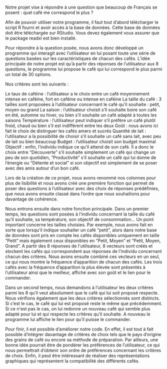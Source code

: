Notre projet vise à répondre à une question que beaucoup de Français se posent : quel café me correspond le plus ?

Afin de pouvoir utiliser notre programme, il faut tout d’abord télécharger le script R fourni et avoir accès à la base de données. Cette base de données doit être téléchargée sur RStudio. Vous devez également vous assurer que le package readxl est bien installé.

Pour répondre à la question posée, nous avons donc développé un programme qui interagit avec l’utilisateur en lui posant toute une série de questions basées sur les caractéristiques de chacun des cafés. L’idée principale de notre projet est qu’à partir des réponses de l’utilisateur aux 8 questions, le programme lui propose le café qui lui correspond le plus parmi un total de 30 options. 

Nos critères sont les suivants :

Le taux de caféine : l’utilisateur a le choix entre un café moyennement intense en caféine, fort en caféine ou intense en caféine
La taille du café : 3 tailles sont proposées à l’utilisateur concernant le café qu’il souhaite : petit, moyen ou grand
La saison : l’utilisateur choisit s’il souhaite boire son café en été, automne ou hiver, ou bien s’il souhaite un café adapté à toutes les saisons
Température : l’utilisateur peut indiquer s’il préfère un café plutôt froid, chaud ou bien s’il est indifférent entre les deux
Goût : nous avons ici fait le choix de distinguer les cafés amers et sucrés
Quantité de lait : l’utilisateur a la possibilité de choisir s’il souhaite un café sans lait, avec peu de lait ou bien beaucoup
Budget : l’utilisateur choisit son budget maximal
Objectif : enfin, l’individu indique ce qu’il attend de son café. Il a donc le choix entre “Découverte” s’il souhaite simplement un café qui change un peu de son quotidien, “Productivité” s’il souhaite un café qui lui donne de l’énergie ou “Détente et social” si son objectif est simplement de se poser avec des amis autour d’un bon café.

Lors de la création de ce projet, nous avons renommé nos colonnes pour plus de lisibilité et nous avons créé une première fonction qui permet de poser des questions à l’utilisateur avec des choix de réponses prédéfinies, que nous avons ensuite classé dans l’ordre que nous souhaitions pour davantage de cohérence.

Nous entrons ensuite dans notre fonction principale. Dans un premier temps, les questions sont posées à l’individu concernant la taille du café qu’il souhaite, sa température, son objectif de consommation… Un point important concerne les tailles choisies. Par exemple, nous avons fait en sorte que lorsqu’il indique souhaiter un café “petit”, alors dans notre base de données sont pris en compte les cafés disponibles uniquement en taille “Petit” mais également ceux disponibles en “Petit, Moyen” et “Petit, Moyen, Grand”. A partir des 8 réponses de l'utilisateur, 8 vecteurs sont créés et stockent les cafés qui correspondent aux réponses de l’individu concernant chacun des critères. Nous avons ensuite combiné ces vecteurs en un seul, ce qui nous montre la fréquence d’apparition de chacun des cafés. Les trois cafés avec la fréquence d’apparition la plus élevée sont présentés à l’utilisateur ainsi que le meilleur, affiché avec son goût et le lien pour le commander.

Dans un second temps, nous demandons à l’utilisateur les deux critères parmi les 8 qu’il veut absolument que le café qui lui soit proposé respecte. Nous vérifions également que les deux critères sélectionnés sont distincts. Si c’est le cas, le café qui lui est proposé reste le même que précédemment. Si ce n'est pas le cas, on lui redonne un nouveau café qui semble plus adapté pour lui et qui respecte les critères qu’il souhaite. A nouveau le programme lui affiche le lien pour qu’il puisse le commander.

Pour finir, il est possible d’améliorer notre code. En effet, il est tout à fait possible d’intégrer davantage de critères de choix tels que le pays d’origine des grains de café ou encore sa méthode de préparation. Par ailleurs, une bonne idée pourrait être de pondérer les préférences de l’utilisateur, ce qui nous permettrait d’obtenir son ordre de préférences concernant les critères de choix. Enfin, il peut être intéressant de réaliser des représentations graphiques qui représentent la compatibilité des différents cafés. 
